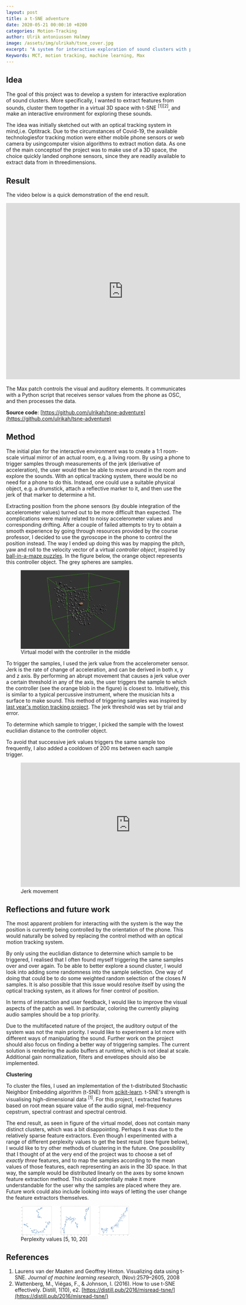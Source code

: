 ```yaml
---
layout: post
title: a t-SNE adventure
date: 2020-05-21 00:00:10 +0200
categories: Motion-Tracking
author: Ulrik antoniussen Halmøy
image: /assets/img/ulrikah/tsne_cover.jpg
excerpt: "A system for interactive exploration of sound clusters with phone sensors"
Keywords: MCT, motion tracking, machine learning, Max 
--- 
```


## Idea

The goal of this project was to develop a system for interactive exploration of sound clusters. More specifically, I wanted to extract features from sounds, cluster them together in a virtual 3D space with t-SNE <sup>[1][2]</sup>, and make an interactive environment for exploring these sounds.

The idea was initially sketched out with an optical tracking system in mind,i.e. Optitrack. Due to the circumstances of Covid-19, the available technologiesfor tracking motion were either mobile phone sensors or web camera by usingcomputer vision algorithms to extract motion data. As one of the main conceptsof the project was to make use of a 3D space, the choice quickly landed onphone sensors, since they are readily available to extract data from in threedimensions.

## Result

The video below is a quick demonstration of the end result.

<iframe src="https://player.vimeo.com/video/418516597" width="640" height="482" frameborder="0" allow="autoplay; fullscreen" allowfullscreen>
</iframe>

The Max patch controls the visual and auditory elements. It communicates with a Python script that receives sensor values from the phone as OSC, and then processes the data.

**Source code**: [https://github.com/ulrikah/tsne-adventure](https://github.com/ulrikah/tsne-adventure)

## Method

The initial plan for the interactive environment was to create a 1:1 room-scale virtual mirror of an actual room, e.g. a living room. By using a phone to trigger samples through measurements of the jerk (derivative of acceleration), the user would then be able to move around in the room and explore the sounds. With an optical tracking system, there would be no need for a phone to do this. Instead, one could use a suitable physical object, e.g. a drumstick, attach a reflective marker to it, and then use the jerk of that marker to determine a hit. 

Extracting position from the phone sensors (by double integration of the accelerometer values) turned out to be more difficult than expected. The complications were mainly related to noisy accelerometer values and corresponding drifting. After a couple of failed attempts to try to obtain a smooth experience by going through resources provided by the course professor, I decided to use the gyroscope in the phone to control the position instead. The way I ended up doing this was by mapping the pitch, yaw and roll to the velocity vector of a virtual *controller object*, inspired by [ball-in-a-maze puzzles](https://en.wikipedia.org/wiki/Ball-in-a-maze_puzzle). In the figure below, the orange object represents this controller object. The grey spheres are samples.

<figure>
    <img src="/assets/img/ulrikah/tsne_cover.jpg" width="70%" align="center" />
    <figcaption>Virtual model with the controller in the middle</figcaption>
</figure>

To trigger the samples, I used the jerk value from the accelerometer sensor. Jerk is the rate of change of acceleration, and can be derived in both x, y and z axis. By performing an abrupt movement that causes a jerk value over a certain threshold in any of the axis, the user triggers the sample to which the controller (see the orange blob in the figure) is closest to. Intuitively, this is similar to a typical percussive instrument, where the musician hits a surface to make sound. This method of triggering samples was inspired by [last year's motion tracking project](https://mct-master.github.io/motion-tracking/2019/04/24/How-music-related-motion-tracking-can-sound.html). The jerk threshold was set by trial and error.

To determine which sample to trigger, I picked the sample with the lowest euclidian distance to the controller object.

To avoid that successive jerk values triggers the same sample too frequently, I also added a cooldown of 200 ms between each sample trigger.

<figure>
  <iframe src="https://drive.google.com/file/d/1Rr27mY5PxZa5s01Ib1_nuVA3ez9bAUIS/preview" height="340px" width="600px" frameborder="0">
  </iframe>
  <figcaption>Jerk movement</figcaption>
</figure>

## Reflections and future work

The most apparent problem for interacting with the system is the way the position is currently being controlled by the orientation of the phone. This would naturally be solved by replacing the control method with an optical motion tracking system.

By only using the euclidian distance to determine which sample to be triggered, I realised that I often found myself triggering the same samples over and over again. To be able to better explore a sound cluster, I would look into adding some randomness into the sample selection. One way of doing that could be to do some weighted random selection of the closes *N* samples. It is also possible that this issue would resolve itself by using the optical tracking system, as it allows for finer control of position.

In terms of interaction and user feedback, I would like to improve the visual aspects of the patch as well. In particular, coloring the currently playing audio samples should be a top priority.

Due to the multifaceted nature of the project, the auditory output of the system was not the main priority. I would like to experiment a lot more with different ways of manipulating the sound. Further work on the project should also focus on finding a better way of triggering samples. The current solution is rendering the audio buffers at runtime, which is not ideal at scale. Additional gain normalization, filters and envelopes should also be implemented.

**Clustering**

To cluster the files, I used an implementation of the t-distributed Stochastic Neighbor Embedding algorithm (t-SNE) from [scikit-learn](https://scikit-learn.org/stable/modules/generated/sklearn.manifold.TSNE.html). t-SNE's strength is visualising high-dimensional data <sup>[1]</sup>. For this project, I extracted features based on root mean square value of the audio signal, mel-frequency cepstrum, spectral contrast and spectral centroid. 

The end result, as seen in figure of the virtual model, does not contain many distinct clusters, which was a bit disappointing. Perhaps it was due to the relatively sparse feature extractors. Even though I experimented with a range of different perplexity values to get the best result (see figure below), I would like to try other methods of clustering in the future. One possibility that I thought of at the very end of the project was to choose a set of *exactly three* features, and to map the samples according to the mean values of those features, each representing an axis in the 3D space. In that way, the sample would be distributed linearly on the axes by some known feature extraction method. This could potentially make it more understandable for the user why the samples are placed where they are. Future work could also include looking into ways of letting the user change the feature extractors themselves.

<figure>
    <img src="/assets/img/ulrikah/tsne_perplexity.png" width="70%" align="center" />
    <figcaption>Perplexity values [5, 10, 20]</figcaption>
</figure>

## References

1. Laurens van der Maaten and Geoffrey Hinton. Visualizing data using t-SNE. *Journal of machine learning research*, (Nov):2579–2605, 2008
2. Wattenberg, M., Viégas, F., & Johnson, I. (2016). How to use t-SNE effectively. Distill, 1(10), e2. [https://distill.pub/2016/misread-tsne/](https://distill.pub/2016/misread-tsne/)